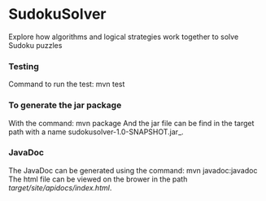 # SudokuSolver
Explore how algorithms and logical strategies work together to solve Sudoku puzzles

### Testing
Command to run the test:
    mvn test

### To generate the jar package
With the command:
    mvn package
And the jar file can be find in the target path with a name sudokusolver-1.0-SNAPSHOT.jar_.

### JavaDoc
The JavaDoc can be generated using the command:
    mvn javadoc:javadoc
The html file can be viewed on the brower in the path _target/site/apidocs/index.html_.